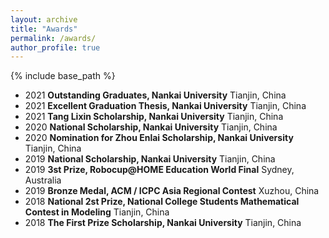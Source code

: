 ```yaml
---
layout: archive
title: "Awards"
permalink: /awards/
author_profile: true
---
```


{% include base_path %}

* 2021 **Outstanding Graduates, Nankai University**																									 Tianjin, China
* 2021 **Excellent Graduation Thesis, Nankai University**																							Tianjin, China
* 2021 **Tang Lixin Scholarship, Nankai University** 																							         Tianjin, China
* 2020 **National Scholarship, Nankai University** 																							             Tianjin, China
* 2020 **Nomination for Zhou Enlai Scholarship, Nankai University** 																		Tianjin, China
* 2019 **National Scholarship, Nankai University** 																							             Tianjin, China
* 2019 **3st Prize, Robocup@HOME Education World Final** 																					   Sydney, Australia
* 2019 **Bronze Medal, ACM / ICPC Asia Regional Contest** 																						Xuzhou, China
* 2018 **National 2st Prize, National College Students Mathematical Contest in Modeling**                                   Tianjin, China
* 2018 **The First Prize Scholarship, Nankai University** 																							   Tianjin, China


